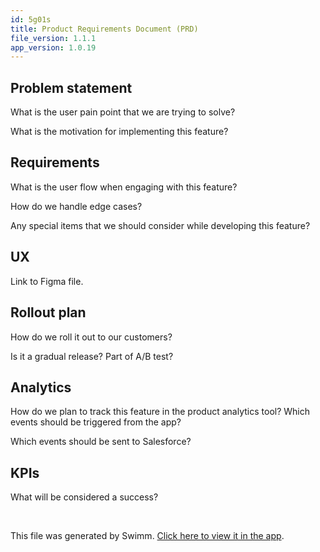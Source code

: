 ```yaml
---
id: 5g01s
title: Product Requirements Document (PRD)
file_version: 1.1.1
app_version: 1.0.19
---
```


## Problem statement
What is the user pain point that we are trying to solve?

What is the motivation for implementing this feature?

## Requirements

What is the user flow when engaging with this feature?

How do we handle edge cases? 

Any special items that we should consider while developing this feature?

## UX
Link to Figma file.

## Rollout plan

How do we roll it out to our customers?

Is it a gradual release? Part of A/B test?

## Analytics

How do we plan to track this feature in the product analytics tool? Which events should be triggered from the app?

Which events should be sent to Salesforce?

## KPIs

What will be considered a success?

<br/>

This file was generated by Swimm. [Click here to view it in the app](https://app.swimm.io/repos/Z2l0aHViJTNBJTNBUG90bGF0Y2hHSUZUJTNBJTNBc3Vic3k=/docs/5g01s).
